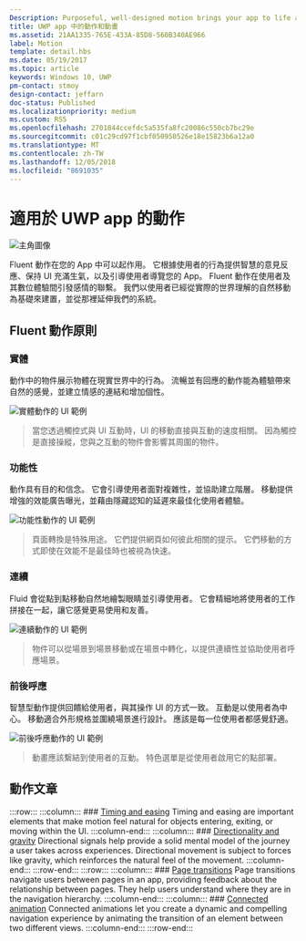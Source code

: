 ```yaml
---
Description: Purposeful, well-designed motion brings your app to life and makes the experience feel crafted and polished. Help users understand context changes, and tie experiences together with visual transitions.
title: UWP app 中的動作和動畫
ms.assetid: 21AA1335-765E-433A-85D8-560B340AE966
label: Motion
template: detail.hbs
ms.date: 05/19/2017
ms.topic: article
keywords: Windows 10, UWP
pm-contact: stmoy
design-contact: jeffarn
doc-status: Published
ms.localizationpriority: medium
ms.custom: RS5
ms.openlocfilehash: 2701844ccefdc5a535fa8fc20086c550cb7bc29e
ms.sourcegitcommit: c01c29cd97f1cbf050950526e18e15823b6a12a0
ms.translationtype: MT
ms.contentlocale: zh-TW
ms.lasthandoff: 12/05/2018
ms.locfileid: "8691035"
---
```

# <a name="motion-for-uwp-apps"></a>適用於 UWP app 的動作

![主角圖像](images/header-motion2.svg)

Fluent 動作在您的 App 中可以起作用。 它根據使用者的行為提供智慧的意見反應、保持 UI 充滿生氣，以及引導使用者導覽您的 App。 Fluent 動作在使用者及其數位體驗間引發感情的聯繫。 我們以使用者已經從實際的世界理解的自然移動為基礎來建置，並從那裡延伸我們的系統。

## <a name="fluent-motion-principles"></a>Fluent 動作原則

### <a name="physical"></a>實體

動作中的物件展示物體在現實世界中的行為。 流暢並有回應的動作能為體驗帶來自然的感覺，並建立情感的連結和增加個性。

![實體動作的 UI 範例](images/Physical.gif)
> 當您透過觸控式與 UI 互動時，UI 的移動直接與互動的速度相關。 因為觸控是直接操縱，您與之互動的物件會影響其周圍的物件。

### <a name="functional"></a>功能性

動作具有目的和信念。 它會引導使用者面對複雜性，並協助建立階層。 移動提供增強的效能廣告曝光，並藉由隱藏認知的延遲來最佳化使用者體驗。

![功能性動作的 UI 範例](images/functional.gif)
> 頁面轉換是特殊用途。 它們提供網頁如何彼此相關的提示。 它們移動的方式即使在效能不是最佳時也被視為快速。

### <a name="continuous"></a>連續

Fluid 會從點到點移動自然地繪製眼睛並引導使用者。 它會精細地將使用者的工作拼接在一起，讓它感覺更易使用和友善。

![連續動作的 UI 範例](images/continuous3.gif)
> 物件可以從場景到場景移動或在場景中轉化，以提供連續性並協助使用者呼應場景。

### <a name="contextual"></a>前後呼應

智慧型動作提供回饋給使用者，與其操作 UI 的方式一致。 互動是以使用者為中心。 移動適合外形規格並圍繞場景進行設計。 應該是每一位使用者都感覺舒適。

![前後呼應動作的 UI 範例](images/Contextual.gif)
> 動畫應該繫結到使用者的互動。 特色選單是從使用者啟用它的點部署。 

## <a name="motion-articles"></a>動作文章

:::row:::
    :::column:::
        ### [Timing and easing](timing-and-easing.md)
        Timing and easing are important elements that make motion feel natural for objects entering, exiting, or moving within the UI.
    :::column-end:::
    :::column:::
        ### [Directionality and gravity](directionality-and-gravity.md)
        Directional signals help provide a solid mental model of the journey a user takes across experiences. Directional movement is subject to forces like gravity, which reinforces the natural feel of the movement.
    :::column-end:::
:::row-end:::
:::row:::
    :::column:::
        ### [Page transitions](page-transitions.md)
        Page transitions navigate users between pages in an app, providing feedback about the relationship between pages. They help users understand where they are in the navigation hierarchy.
    :::column-end:::
    :::column:::
        ### [Connected animation](connected-animation.md)
        Connected animations let you create a dynamic and compelling navigation experience by animating the transition of an element between two different views.
    :::column-end:::
:::row-end:::
